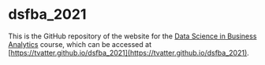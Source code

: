 # dsfba_2021

This is the GitHub repository of the website for the [Data Science in Business Analytics](https://hecnet.unil.ch/hec/syllabus/descriptif/2576?dyn_lang=en) course,
which can be accessed at
[https://tvatter.github.io/dsfba_2021](https://tvatter.github.io/dsfba_2021). 


